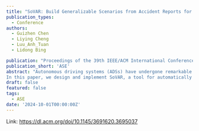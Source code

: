 ```yaml
---
title: "SoVAR: Build Generalizable Scenarios from Accident Reports for Autonomous Driving Testing"
publication_types:
  - Conference
authors:
  - Guizhen Chen
  - Liying Cheng
  - Luu_Anh_Tuan
  - Lidong Bing

publication: "Proceedings of the 39th IEEE/ACM International Conference on Automated Software Engineering"
publication_short: 'ASE'
abstract: "Autonomous driving systems (ADSs) have undergone remarkable development and are increasingly employed in safety-critical applications. However, recently reported data on fatal accidents involving ADSs suggests that the desired level of safety has not yet been fully achieved. Consequently, there is a growing need for more comprehensive and targeted testing approaches to ensure safe driving. Scenarios from real-world accident reports provide valuable resources for ADS testing, including critical scenarios and high-quality seeds. However, existing scenario reconstruction methods from accident reports often exhibit limited accuracy in information extraction. Moreover, due to the diversity and complexity of road environments, matching current accident information with the simulation map data for reconstruction poses significant challenges.
In this paper, we design and implement SoVAR, a tool for automatically generating road-generalizable scenarios from accident reports. SoVAR utilizes well-designed prompts with linguistic patterns to guide the large language model (LLM) in extracting accident information from textual data. Subsequently, it formulates and solves accident-related constraints in conjunction with the extracted accident information to generate accident trajectories. Finally, SoVAR reconstructs accident scenarios on various map structures and converts them into test scenarios to evaluate its capability to detect defects in industrial ADSs. We experiment with SoVAR, using the accident reports from the National Highway Traffic Safety Administration's (NHTSA) database to generate test scenarios for the industrial-grade ADS Apollo. The experimental findings demonstrate that SoVAR can effectively generate generalized accident scenarios across different road structures. Furthermore, the results confirm that SoVAR identified 5 distinct safety violation types that contributed to the crash of Baidu Apollo."
draft: false
featured: false
tags:
  - ASE
date: '2024-10-01T00:00:00Z'
---
```

Link: https://dl.acm.org/doi/10.1145/3691620.3695037
